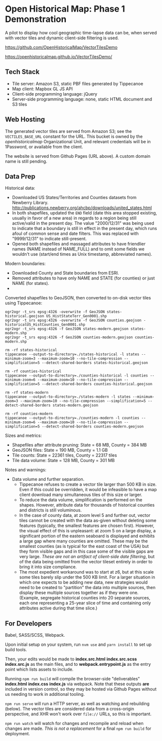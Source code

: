 # Open Historical Map: Phase 1 Demonstration

A pilot to display how cool geographic time-lapse data can be, when served with vector tiles and dynamic client-side filtering is used.

https://github.com/OpenHistoricalMap/VectorTilesDemo

https://openhistoricalmap.github.io/VectorTilesDemo/



## Tech Stack

* Tile server: Amazon S3, static PBF files generated by Tippecanoe
* Map client: Mapbox GL JS API
* Client-side programming language: jQuery
* Server-side programming language: none, static HTML document and S3 tiles


## Web Hosting

The generated vector tiles are served from Amazon S3; see the `VECTILES_BASE_URL` constant for the URL. This bucket is owned by the *openhistoricalmap* Organizational Unit, and relevant credentials will be in 1Password, or available from the client.

The website is served from Github Pages (URL above). A custom domain name is still pending.


## Data Prep

Historical data:
* Downloaded US States/Territories and Counties datasets from Newberry Library. http://publications.newberry.org/ahcbp/downloads/united_states.html
* In both shapefiles, updated the `END` field (date this area stopped existing, usually in favor of a new area) in regards to a region being still active/valid in the present day. The value "2000/12/31" was being used to indicate that a boundary is still in effect in the present day, which runs afoul of common sense and date filters. This was replaced with "9999/12/31" to indicate still-present.
* Opened both shapefiles and massaged attributes to have friendlier names (NAME instead of NAME_FULL) and to omit some fields we wouldn't use (start/end times as Unix timestamp, abbreviated names).

Modern boundaries:
* Downloaded County and State boundaries from ESRI.
* Removed attributes to have only NAME and STATE (for counties) or just NAME (for states).
* 

Converted shapefiles to GeoJSON, then converted to on-disk vector tiles using Tippecanoe:
```
ogr2ogr -t_srs epsg:4326 -overwrite -f GeoJSON states-historical.geojson US_HistStateTerr_Gen0001.shp
ogr2ogr -t_srs epsg:4326 -overwrite -f GeoJSON counties.geojson -historicalUS_HistCounties_Gen0001.shp
ogr2ogr -t_srs epsg:4326 -f GeoJSON states-modern.geojson states-modern.shp
ogr2ogr -t_srs epsg:4326 -f GeoJSON counties-modern.geojson counties-modern.shp
```

```
rm -rf states-historical
tippecanoe --output-to-directory=./states-historical -l states --minimum-zoom=3 --maximum-zoom=10 --no-tile-compression --simplification=5 --detect-shared-borders states-historical.geojson

rm -rf counties-historical
tippecanoe --output-to-directory=./counties-historical -l counties --minimum-zoom=6 --maximum-zoom=10 --no-tile-compression --simplification=5 --detect-shared-borders counties-historical.geojson

rm -rf states-modern
tippecanoe --output-to-directory=./states-modern -l states --minimum-zoom=3 --maximum-zoom=10 --no-tile-compression --simplification=5 --detect-shared-borders states-modern.geojson

rm -rf counties-modern
tippecanoe --output-to-directory=./counties-modern -l counties --minimum-zoom=6 --maximum-zoom=10 --no-tile-compression --simplification=5 --detect-shared-borders counties-modern.geojson
```

Sizes and metrics:
* Shapefiles after attribute pruning: State = 68 MB, County = 384 MB
* GeoJSON files: State = 190 MB, County = 1.1 GB
* Tile counts: State = 22361 tiles, County = 22317 tiles
* Tile data volume: State = 128 MB, County = 301 MB

Notes and warnings:
* Data volume and further separation.
  * Tippecanoe refuses to create a vector tile larger than 500 KB in size. Even if this could be overridden, it would be infeasible to have a map client download many simultaneous tiles of this size or larger.
  * To reduce the data volume, simplification is performed on the shapes. However, attribute data for thousands of historical counties and districts is still voluminous.
  * In the case of county data, at zoom level 5 and further out, vector tiles cannot be created with the data as-given without deleting some features (typically, the smallest features are chosen first). However, the visual effect of this is unpleasant: at zoom 5 on a large display, a significant portion of the eastern seaboard is displayed and exhibits a large gap where many counties are omitted. These may be the smallest counties (as is typical for the east coast of the USA) but they form visible gaps and in this case some of the visible gaps are very large. *These are not an artifact of client-side date filtering*, but of the data being omitted from the vector tileset entirely in order to bring it into size compliance.
  * The most expedient workaround was to start at z6, but at this scale some tiles barely slip under the 500 KB limit. For a larger situation in which one expects to be adding new data, new strategies would need to be created to "partition" the data into multiple sources, then display these multiple sources together as if they were one. (Example, segregate historical counties into 20 separate sources, each one representing a 25-year slice of time and containing only attributes active during that time slice.)


## For Developers

Babel, SASS/SCSS, Webpack.

Upon initial setup on your system, run `nvm use` and `yarn install` to set up build tools.

Then, your edits would be made to **index.src.html** **index.src.scss** **index.src.js** as the main files, and to **webpack.entrypoint.js** as the entry point which lists assets to include.

Running `npm run build` will compile the browser-side "deliverables" **index.html** **index.css** **index.js** via webpack. Note that these outputs **are** included in version control, so they may be hosted via Github Pages without us needing to work in additional tooling.

`npm run serve` will run a HTTP server, as well as watching and rebuilding (below). The vector tiles are considered data from a cross-origin perspective, and XHR won't work over `file://` URLs, so this is important.

`npm run watch` will watch for changes and recompile and reload when changes are made. *This is not a replacement* for a final `npm run build` for deployment.

